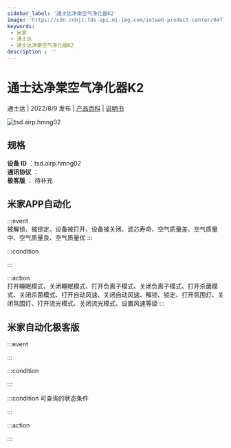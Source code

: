 ```yaml
---
sidebar_label: '通士达净棠空气净化器K2'
image: 'https://cdn.cnbj1.fds.api.mi-img.com/iotweb-product-center/04f7b4cb30a06a56eb7cb8b5c2a595cf_1648611803691.png?GalaxyAccessKeyId=AKVGLQWBOVIRQ3XLEW&Expires=9223372036854775807&Signature=IFxhljTc3FnOAqW8A4Qp3kFc3p8='
keywords: 
 - 米家
 - 通士达
 - 通士达净棠空气净化器K2
description : ''
---
```

# 通士达净棠空气净化器K2

通士达 | 2022/8/9 发布 | [产品百科](https://home.mi.com/webapp/content/baike/product/index.html?model=tsd.airp.hmng02/) | [说明书](https://home.mi.com/views/introduction.html?model=tsd.airp.hmng02&region=cn)

![tsd.airp.hmng02](https://cdn.cnbj1.fds.api.mi-img.com/iotweb-product-center/04f7b4cb30a06a56eb7cb8b5c2a595cf_1648611803691.png?GalaxyAccessKeyId=AKVGLQWBOVIRQ3XLEW&Expires=9223372036854775807&Signature=IFxhljTc3FnOAqW8A4Qp3kFc3p8=)

## 规格  
> 
**设备 ID** ：tsd.airp.hmng02  
**通讯协议** ：  
**极客版**  ： 待补充 


## 米家APP自动化  

:::event  
被解锁、被锁定、设备被打开、设备被关闭、滤芯寿命、空气质量差、空气质量中、空气质量良、空气质量优
:::

:::condition  

:::

:::action   
打开睡眠模式、关闭睡眠模式、打开负离子模式、关闭负离子模式、打开杀菌模式、关闭杀菌模式、打开自动风速、关闭自动风速、解锁、锁定、打开氛围灯、关闭氛围灯、打开流光模式、关闭流光模式、设置风速等级
:::

## 米家自动化极客版  

:::event  

:::

:::condition  

:::

:::condition 可查询的状态条件  

:::

:::action  

:::

        
